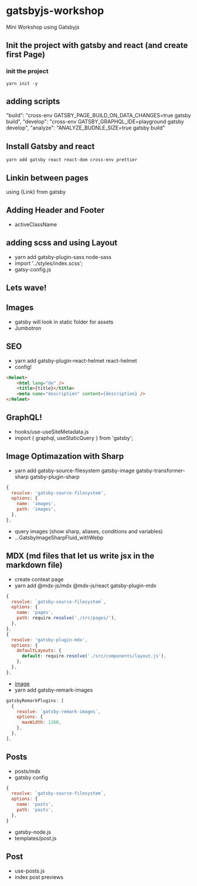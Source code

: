 # gatsbyjs-workshop
Mini Workshop using Gatsbyjs

## Init the project with gatsby and react (and create first Page)

### init the project
`yarn init -y`

## adding scripts
"build": "cross-env GATSBY_PAGE_BUILD_ON_DATA_CHANGES=true gatsby build",
"develop": "cross-env GATSBY_GRAPHQL_IDE=playground gatsby develop",
"analyze": "ANALYZE_BUDNLE_SIZE=true gatsby build"

## Install Gatsby and react
`yarn add gatsby react react-dom cross-env prettier`

## Linkin between pages
using {Link} from gatsby

## Adding Header and Footer
- activeClassName

## adding scss and using Layout
- yarn add gatsby-plugin-sass node-sass
- import '../styles/index.scss';
- gatsy-config.js

## Lets wave!

## Images
- gatsby will look in static folder for assets
- Jumbotron

## SEO
- yarn add gatsby-plugin-react-helmet react-helmet
- config!
```html
<Helmet>
    <html lang="de" />
    <title>{title}</title>
    <meta name="description" content={description} />
</Helmet>
```

## GraphQL!
- hooks/use-useSiteMetadata.js
- import { graphql, useStaticQuery } from 'gatsby';

## Image Optimazation with Sharp
 - yarn add gatsby-source-filesystem gatsby-image gatsby-transformer-sharp gatsby-plugin-sharp
```js
{
  resolve: 'gatsby-source-filesystem',
  options: {
    name: 'images',
    path: 'images',
  },
},
```
- query images (show sharp, aliases, conditions and variables)
- ...GatsbyImageSharpFluid_withWebp

## MDX (md files that let us write jsx in the markdown file)
- create conteat page
- yarn add @mdx-js/mdx @mdx-js/react gatsby-plugin-mdx
```js
{
  resolve: `gatsby-source-filesystem`,
  options: {
    name: 'pages',
    path: require.resolve('./src/pages/'),
  },
},
{
  resolve: 'gatsby-plugin-mdx',
  options: {
    defaultLayouts: {
      default: require.resolve('./src/components/layout.js'),
    },
  },
},
```
- [image](./images)
- yarn add gatsby-remark-images
```js
gatsbyRemarkPlugins: [
  {
    resolve: `gatsby-remark-images`,
    options: {
      maxWidth: 1260,
    },
  },
],
```

## Posts
- posts/mdx
- gatsby config
```js
{
  resolve: `gatsby-source-filesystem`,
  options: {
    name: 'posts',
    path: 'posts',
  },
}
```
- gatsby-node.js
- templates/post.js


## Post
- use-posts.js
- index post previews
